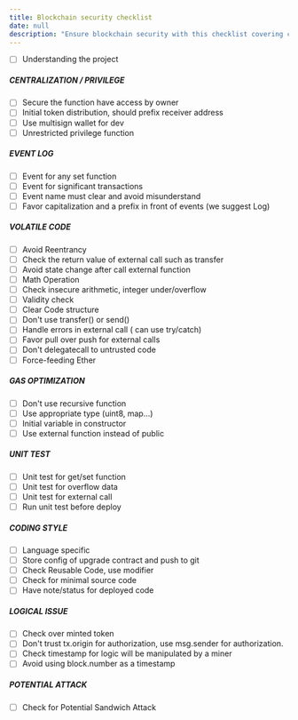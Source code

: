 ```yaml
---
title: Blockchain security checklist
date: null
description: "Ensure blockchain security with this checklist covering centralization, event logging, code safety, gas optimization, unit testing, coding style, logical issues, and potential attacks for safer smart contract development."
---
```


- [ ] Understanding the project

##### CENTRALIZATION / PRIVILEGE

- [ ] Secure the function have access by owner
- [ ] Initial token distribution, should prefix receiver address
- [ ] Use multisign wallet for dev
- [ ] Unrestricted privilege function

##### EVENT LOG

- [ ] Event for any set function
- [ ] Event for significant transactions
- [ ] Event name must clear and avoid misunderstand
- [ ] Favor capitalization and a prefix in front of events (we suggest Log)

##### VOLATILE CODE

- [ ] Avoid Reentrancy
- [ ] Check the return value of external call such as transfer
- [ ] Avoid state change after call external function
- [ ] Math Operation
- [ ] Check insecure arithmetic, integer under/overflow
- [ ] Validity check
- [ ] Clear Code structure
- [ ] Don't use transfer() or send()
- [ ] Handle errors in external call ( can use try/catch)
- [ ] Favor pull over push for external calls
- [ ] Don't delegatecall to untrusted code
- [ ] Force-feeding Ether

##### GAS OPTIMIZATION

- [ ] Don't use recursive function
- [ ] Use appropriate type (uint8, map...)
- [ ] Initial variable in constructor
- [ ] Use external function instead of public

##### UNIT TEST

- [ ] Unit test for get/set function
- [ ] Unit test for overflow data
- [ ] Unit test for external call
- [ ] Run unit test before deploy

##### CODING STYLE

- [ ] Language specific
- [ ] Store config of upgrade contract and push to git
- [ ] Check Reusable Code, use modifier
- [ ] Check for minimal source code
- [ ] Have note/status for deployed code

##### LOGICAL ISSUE

- [ ] Check over minted token
- [ ] Don't trust tx.origin for authorization, use msg.sender for authorization.
- [ ] Check timestamp for logic will be manipulated by a miner
- [ ] Avoid using block.number as a timestamp

##### POTENTIAL ATTACK

- [ ] Check for Potential Sandwich Attack
